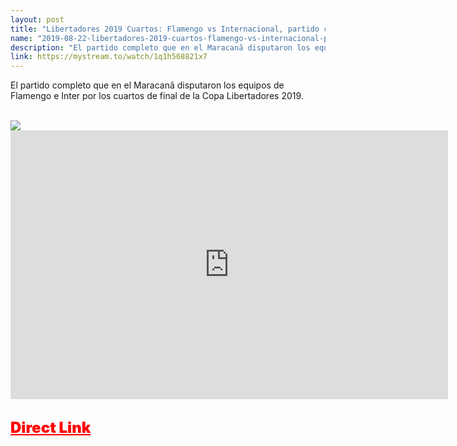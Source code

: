 ```yaml
---
layout: post
title: "Libertadores 2019 Cuartos: Flamengo vs Internacional, partido completo"
name: "2019-08-22-libertadores-2019-cuartos-flamengo-vs-internacional-partido-completo.md"
description: "El partido completo que en el Maracanã disputaron los equipos de Flamengo e Inter por los cuartos de final de la Copa Libertadores 2019"
link: https://mystream.to/watch/1q1h568821x7
---
```


El partido completo que en el Maracanã disputaron los equipos de Flamengo e Inter por los cuartos de final de la Copa Libertadores 2019.

<br>

<img src="https://i.imgur.com/S5Ljjwz.jpg" class="responsive-image" style="max-width: 2130px;">

<br>

<div class="embed-responsive embed-responsive-16by9">
  <iframe class="embed-responsive-item" src="https://embed.mystream.to/watch/1q1h568821x7" scrolling="no" frameborder="0" width="700" height="430" allowfullscreen="true" webkitallowfullscreen="true" mozallowfullscreen="true"></iframe>
</div>


<br>

<a href="https://mystream.to/watch/1q1h568821x7" style="font-size: 24px;font-weight: 900;color: red;">Direct Link</a>
